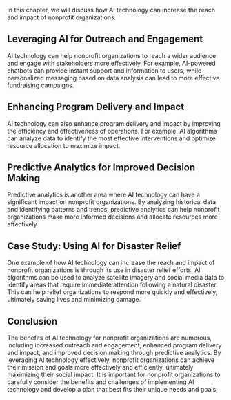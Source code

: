 

In this chapter, we will discuss how AI technology can increase the reach and impact of nonprofit organizations.

Leveraging AI for Outreach and Engagement
-----------------------------------------

AI technology can help nonprofit organizations to reach a wider audience and engage with stakeholders more effectively. For example, AI-powered chatbots can provide instant support and information to users, while personalized messaging based on data analysis can lead to more effective fundraising campaigns.

Enhancing Program Delivery and Impact
-------------------------------------

AI technology can also enhance program delivery and impact by improving the efficiency and effectiveness of operations. For example, AI algorithms can analyze data to identify the most effective interventions and optimize resource allocation to maximize impact.

Predictive Analytics for Improved Decision Making
-------------------------------------------------

Predictive analytics is another area where AI technology can have a significant impact on nonprofit organizations. By analyzing historical data and identifying patterns and trends, predictive analytics can help nonprofit organizations make more informed decisions and allocate resources more effectively.

Case Study: Using AI for Disaster Relief
----------------------------------------

One example of how AI technology can increase the reach and impact of nonprofit organizations is through its use in disaster relief efforts. AI algorithms can be used to analyze satellite imagery and social media data to identify areas that require immediate attention following a natural disaster. This can help relief organizations to respond more quickly and effectively, ultimately saving lives and minimizing damage.

Conclusion
----------

The benefits of AI technology for nonprofit organizations are numerous, including increased outreach and engagement, enhanced program delivery and impact, and improved decision making through predictive analytics. By leveraging AI technology effectively, nonprofit organizations can achieve their mission and goals more effectively and efficiently, ultimately maximizing their social impact. It is important for nonprofit organizations to carefully consider the benefits and challenges of implementing AI technology and develop a plan that best fits their unique needs and goals.



